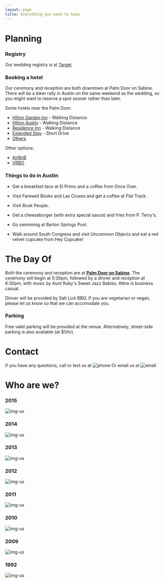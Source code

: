 ```yaml
---
layout: page
title: Everything you need to know
---
```


# <a name="planning">Planning</a>

### Registry

Our wedding registry is at [Target](http://www.target.com/gift-registry/registry/lkWweyGK5qQEOWiqIEKeEg).

### Booking a hotel

Our ceremony and reception are both downtown at Palm Door on Sabine. There will be a biker rally in Austin on the same weekend as the wedding, so you might want to reserve a spot sooner rather than later. 

Some hotels near the Palm Door:

* [Hilton Garden Inn](http://hiltongardeninn3.hilton.com/en/hotels/texas/hilton-garden-inn-austin-downtown-convention-center-AUSGIGI/index.html) - Walking Distance
* [Hilton Austin](http://www3.hilton.com/en/hotels/texas/hilton-austin-AUSCVHH/index.html) - Walking Distance
* [Residence Inn](http://www.marriott.com/hotels/travel/ausrd-residence-inn-austin-downtown-convention-center/) - Walking Distance
* [Extended Stay](http://www.extendedstayamerica.com/hotels/tx/austin/downtown-6th-st) - Short Drive
* [Others](https://www.google.com/search?q=hotels+austin&oq=hotels+austin&aqs=chrome..69i57j0l5.1673j0j7&sourceid=chrome&es_sm=122&ie=UTF-8#q=hotels%20austin&rflfq=1&rlla=0&tbm=lcl&tbs=lf_hd:-1,lf_maxhp:275,lf_maxhpitems:100-125-150-275,lf_maxhpcur:USD,lf_msr:-1,lf_hc:-1,lf_ha:0,lf_haitems:1535,lf:1,lf_ui:6&hotel_dates=2016-06-10,2016-06-12&oll=30.260803708595187,-97.73944454896849&ospn=0.015179231641496926,0.018453598022460938&oz=16&fll=30.26449187755506,-97.73890810716551&fspn=0.015178661536637605,0.018453598022460938&fz=16&hotel_ds=1&qop=1&rlfi=hd:2016-06-10%2C2016-06-12;si:)

Other options:

* [AirBnB](https://www.airbnb.com/)
* [VRBO](https://www.vrbo.com/?k_clickid=42f06145-05b5-4380-81c4-e3363c6ba257&gclid=Cj0KEQiArou2BRDcoN_c6NDI3oMBEiQANeix5sJ-Pt1xRu1mBgjqmNzg4RuQi7DUR1DBLFqDbPSy7DcaAqWy8P8HAQ)

### Things to do in Austin


* Get a breakfast taco at El Primo and a coffee from Once Over.

* Visit Farewell Books and Las Cruxes and get a coffee at Flat Track.

* Visit Book People.

* Get a cheeseburger (with extra special sauce) and fries from P. Terry's.

* Go swimming at Barton Springs Pool.

* Walk around South Congress and visit Uncommon Objects and eat a red velvet cupcake from Hey Cupcake!


# <a name="thedayof">The Day Of</a>

Both the ceremony and reception are at __[Palm Door on Sabine](https://www.google.com/maps/place/Palm+Door+on+Sabine/@30.2652453,-97.740794,16z/data=!4m2!3m1!1s0x0:0x2090a151414de094)__. The ceremony will begin at 5:30pm, followed by a dinner and reception at 6:30pm, with music by Aunt Ruby's Sweet Jazz Babies. Attire is business casual.

Dinner will be provided by Salt Lick BBQ. If you are vegetarian or vegan, please let us know so that we can accomodate you.

### Parking

Free valet parking will be provided at the venue. Alternatively, street-side parking is also available (at $1/hr).

# <a name="thedayof">Contact</a>

If you have any questions, call or text us at ![phone](/assets/images/phone.png) Or email us at ![email](/assets/images/email.png)

# <a name="whoarewe">Who are we?</a>

### 2015

![img-us](/assets/images/us-2015.png "Us being dorks")

### 2014

![img-us](/assets/images/us-2014.jpg "Us being dorks")

### 2013

![img-us](/assets/images/us-2013.png "Us being dorks")

### 2012

![img-us](/assets/images/us-2012.jpg "Us being dorks")

### 2011

![img-us](/assets/images/us-2011.jpg "Us being dorks")

### 2010

![img-us](/assets/images/us-2010.jpg "Us being dorks")

### 2009

![img-us](/assets/images/us3.jpg "Us being dorks")

### 1992

![img-us](/assets/images/us.png "Us getting married")
